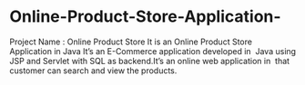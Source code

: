 # Online-Product-Store-Application-
Project Name : Online Product Store﻿ It is an Online Product Store Application in Java It’s an E-Commerce application developed in ﻿ Java using JSP and Servlet with SQL as backend.It’s an online web application in ﻿ that customer can search and view the products.
